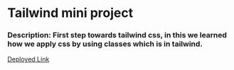 # Tailwind mini project

### Description: First step towards tailwind css, in this we learned how we apply css by using classes which is in tailwind.

[Deployed Link](https://siddharthtailwindproject1.netlify.app/)
